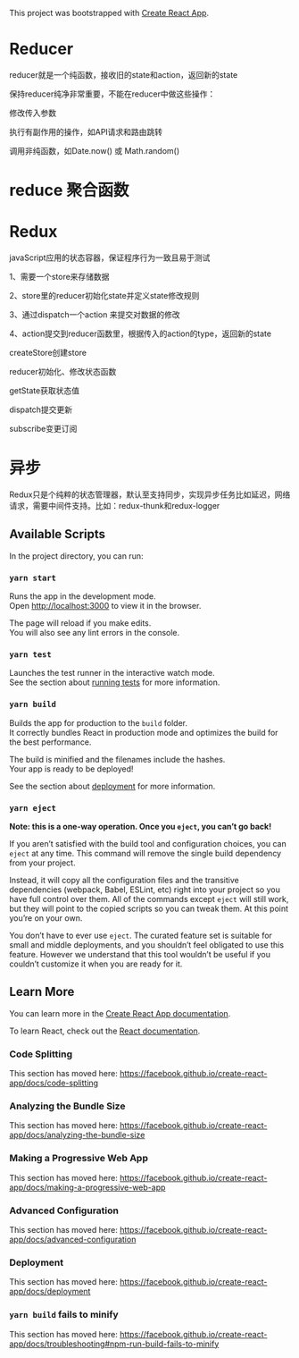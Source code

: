 This project was bootstrapped with [Create React App](https://github.com/facebook/create-react-app).

# Reducer
reducer就是一个纯函数，接收旧的state和action，返回新的state

保持reducer纯净非常重要，不能在reducer中做这些操作：

修改传入参数

执行有副作用的操作，如API请求和路由跳转

调用非纯函数，如Date.now() 或 Math.random()

# reduce 聚合函数

# Redux 
javaScript应用的状态容器，保证程序行为一致且易于测试

1、需要一个store来存储数据

2、store里的reducer初始化state并定义state修改规则

3、通过dispatch一个action 来提交对数据的修改

4、action提交到reducer函数里，根据传入的action的type，返回新的state

createStore创建store

reducer初始化、修改状态函数

getState获取状态值

dispatch提交更新

subscribe变更订阅


# 异步
Redux只是个纯粹的状态管理器，默认至支持同步，实现异步任务比如延迟，网络请求，需要中间件支持。比如：redux-thunk和redux-logger


## Available Scripts

In the project directory, you can run:

### `yarn start`

Runs the app in the development mode.<br />
Open [http://localhost:3000](http://localhost:3000) to view it in the browser.

The page will reload if you make edits.<br />
You will also see any lint errors in the console.

### `yarn test`

Launches the test runner in the interactive watch mode.<br />
See the section about [running tests](https://facebook.github.io/create-react-app/docs/running-tests) for more information.

### `yarn build`

Builds the app for production to the `build` folder.<br />
It correctly bundles React in production mode and optimizes the build for the best performance.

The build is minified and the filenames include the hashes.<br />
Your app is ready to be deployed!

See the section about [deployment](https://facebook.github.io/create-react-app/docs/deployment) for more information.

### `yarn eject`

**Note: this is a one-way operation. Once you `eject`, you can’t go back!**

If you aren’t satisfied with the build tool and configuration choices, you can `eject` at any time. This command will remove the single build dependency from your project.

Instead, it will copy all the configuration files and the transitive dependencies (webpack, Babel, ESLint, etc) right into your project so you have full control over them. All of the commands except `eject` will still work, but they will point to the copied scripts so you can tweak them. At this point you’re on your own.

You don’t have to ever use `eject`. The curated feature set is suitable for small and middle deployments, and you shouldn’t feel obligated to use this feature. However we understand that this tool wouldn’t be useful if you couldn’t customize it when you are ready for it.

## Learn More

You can learn more in the [Create React App documentation](https://facebook.github.io/create-react-app/docs/getting-started).

To learn React, check out the [React documentation](https://reactjs.org/).

### Code Splitting

This section has moved here: https://facebook.github.io/create-react-app/docs/code-splitting

### Analyzing the Bundle Size

This section has moved here: https://facebook.github.io/create-react-app/docs/analyzing-the-bundle-size

### Making a Progressive Web App

This section has moved here: https://facebook.github.io/create-react-app/docs/making-a-progressive-web-app

### Advanced Configuration

This section has moved here: https://facebook.github.io/create-react-app/docs/advanced-configuration

### Deployment

This section has moved here: https://facebook.github.io/create-react-app/docs/deployment

### `yarn build` fails to minify

This section has moved here: https://facebook.github.io/create-react-app/docs/troubleshooting#npm-run-build-fails-to-minify
